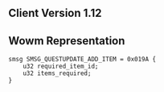 ## Client Version 1.12

## Wowm Representation
```rust,ignore
smsg SMSG_QUESTUPDATE_ADD_ITEM = 0x019A {
    u32 required_item_id;    
    u32 items_required;    
}

```
